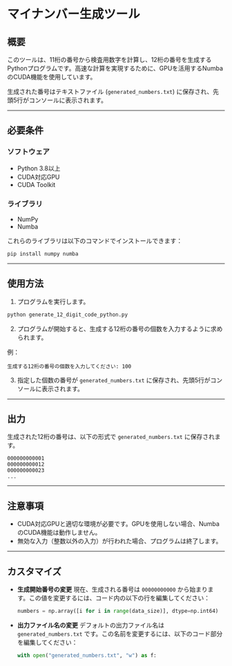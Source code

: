 # マイナンバー生成ツール

## 概要
このツールは、11桁の番号から検査用数字を計算し、12桁の番号を生成するPythonプログラムです。高速な計算を実現するために、GPUを活用するNumbaのCUDA機能を使用しています。

生成された番号はテキストファイル (`generated_numbers.txt`) に保存され、先頭5行がコンソールに表示されます。

---

## 必要条件

### ソフトウェア
- Python 3.8以上
- CUDA対応GPU
- CUDA Toolkit

### ライブラリ
- NumPy
- Numba

これらのライブラリは以下のコマンドでインストールできます：
```bash
pip install numpy numba
```

---

## 使用方法

1. プログラムを実行します。
```bash
python generate_12_digit_code_python.py
```

2. プログラムが開始すると、生成する12桁の番号の個数を入力するように求められます。

例：
```
生成する12桁の番号の個数を入力してください: 100
```

3. 指定した個数の番号が `generated_numbers.txt` に保存され、先頭5行がコンソールに表示されます。

---

## 出力
生成された12桁の番号は、以下の形式で `generated_numbers.txt` に保存されます。
```
000000000001
000000000012
000000000023
...
```

---

## 注意事項

- CUDA対応GPUと適切な環境が必要です。GPUを使用しない場合、NumbaのCUDA機能は動作しません。
- 無効な入力（整数以外の入力）が行われた場合、プログラムは終了します。

---

## カスタマイズ

- **生成開始番号の変更**
  現在、生成される番号は `00000000000` から始まります。この値を変更するには、コード内の以下の行を編集してください：
  ```python
  numbers = np.array([i for i in range(data_size)], dtype=np.int64)
  ```

- **出力ファイル名の変更**
  デフォルトの出力ファイル名は `generated_numbers.txt` です。この名前を変更するには、以下のコード部分を編集してください：
  ```python
  with open("generated_numbers.txt", "w") as f:
  ```

